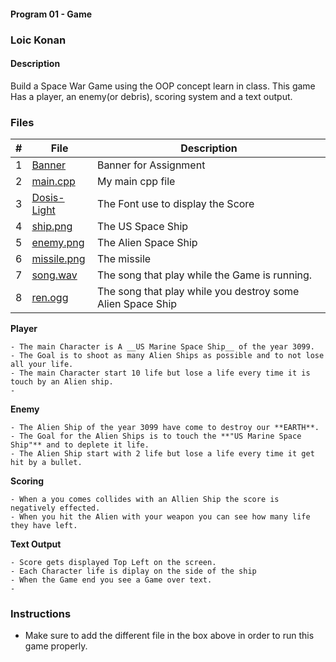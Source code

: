 #### Program 01 - Game

### Loic Konan

#### Description

Build a Space War Game using the OOP concept learn in class. This game Has a player, an enemy(or debris), scoring system and a text output.

### Files

|  #  | File                       | Description                                                |
| :-: | -------------------------- | ---------------------------------------------------------- |
|  1  | [Banner](Banner)           | Banner for Assignment                                      |
|  2  | [main.cpp](main.cpp)       | My main cpp file                                           |
|  3  | [Dosis-Light](Dosis-Light) | The Font use to display the Score                          |
|  4  | [ship.png](ship.png)       | The US Space Ship                                          |
|  5  | [enemy.png](enemy.png)     | The Alien Space Ship                                       |
|  6  | [missile.png](enemy.png)   | The missile                                                |
|  7  | [song.wav](song.wav)       | The song that play while the Game is running.              |
|  8  | [ren.ogg](enemy.png)       | The song that play while you destroy some Alien Space Ship |

**Player**

>
    - The main Character is A __US Marine Space Ship__ of the year 3099.
    - The Goal is to shoot as many Alien Ships as possible and to not lose all your life.
    - The main Character start 10 life but lose a life every time it is touch by an Alien ship.
    - 
**Enemy**

>
    - The Alien Ship of the year 3099 have come to destroy our **EARTH**.
    - The Goal for the Alien Ships is to touch the **"US Marine Space Ship"** and to deplete it life.
    - The Alien Ship start with 2 life but lose a life every time it get hit by a bullet.

**Scoring**

>
    - When a you comes collides with an Allien Ship the score is negatively effected.
    - When you hit the Alien with your weapon you can see how many life they have left.

**Text Output**

>
    - Score gets displayed Top Left on the screen.
    - Each Character life is diplay on the side of the ship
    - When the Game end you see a Game over text.
    - 

### Instructions

- Make sure to add the different file in the box above in order to run this game properly.
